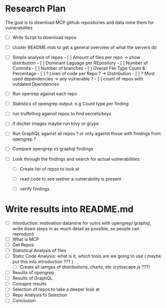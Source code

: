 # Research Plan
The goal is to download MCP github repositories and data mine them for vulnerabilites 

- [ ] Write Script to download repos
- [ ] cluster README.mds to get a general overview of what the servers do
- [ ] Simple analysis of repos
        - [ ] Amount of files per repo -> show distribution
        - [ ] Dominant Laguage per REpository
        - [ ] Number of Commits
        - [ ] Number of branches
        - [ ] Overall File Type Count & Percentage
        - [ ] ? Lines of code per Repo ? -> Distribution
        - [ ] ? Most used dependencies -> any vulnerable ?
        - [ ] count of repos with outdated Dpendencies
- [ ] Run openrep against each repo
- [ ] Statistics of opengrep output: e.g Count type per finding
- [ ] run truffelhog against repos to find secrets/keys
- [ ] if docker images maybe run trivy or grype
- [ ] Run GraphQL against all repos ? or only against those with finidngs from opengrep ?
- [ ] Compare opengrep vs graphql findings

- [ ] Look through the findings and search for actual vulnerabilities
    - [ ] Create list of repos to look at
    - [ ] read code to see wether a vulnerability is present
    - [ ] verify findings


# Write results into README.md
- [ ] Introduction: motivation datamine for vulns with opengrep/ graphql, write down steps in as much detail as possible, so people can reproduce
- [ ] What is MCP
- [ ] Get Repos
- [ ] Statistical Analysis of files
- [ ] Static Code Analysis: what is it, which tools are we going to use ( maybe put this into introduction ??? )
    - [ ] Create all iamges of distributions, charts, etc (cytoscape.js ???)
- [ ] Results of opengrep
- [ ] Results of GraphQL
- [ ] Comapre results
- [ ] Selection of repos to take a deeper look at
- [ ] Repo Analysis fo Selection
- [ ] Conclusion